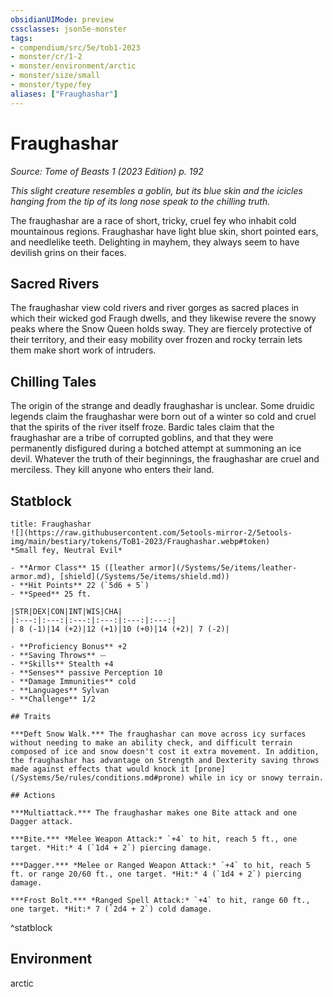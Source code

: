 ```yaml
---
obsidianUIMode: preview
cssclasses: json5e-monster
tags:
- compendium/src/5e/tob1-2023
- monster/cr/1-2
- monster/environment/arctic
- monster/size/small
- monster/type/fey
aliases: ["Fraughashar"]
---
```

# Fraughashar
*Source: Tome of Beasts 1 (2023 Edition) p. 192*  

*This slight creature resembles a goblin, but its blue skin and the icicles hanging from the tip of its long nose speak to the chilling truth.*

The fraughashar are a race of short, tricky, cruel fey who inhabit cold mountainous regions. Fraughashar have light blue skin, short pointed ears, and needlelike teeth. Delighting in mayhem, they always seem to have devilish grins on their faces.

## Sacred Rivers

The fraughashar view cold rivers and river gorges as sacred places in which their wicked god Fraugh dwells, and they likewise revere the snowy peaks where the Snow Queen holds sway. They are fiercely protective of their territory, and their easy mobility over frozen and rocky terrain lets them make short work of intruders.

## Chilling Tales

The origin of the strange and deadly fraughashar is unclear. Some druidic legends claim the fraughashar were born out of a winter so cold and cruel that the spirits of the river itself froze. Bardic tales claim that the fraughashar are a tribe of corrupted goblins, and that they were permanently disfigured during a botched attempt at summoning an ice devil. Whatever the truth of their beginnings, the fraughashar are cruel and merciless. They kill anyone who enters their land.

## Statblock

```ad-statblock
title: Fraughashar
![](https://raw.githubusercontent.com/5etools-mirror-2/5etools-img/main/bestiary/tokens/ToB1-2023/Fraughashar.webp#token)
*Small fey, Neutral Evil*

- **Armor Class** 15 ([leather armor](/Systems/5e/items/leather-armor.md), [shield](/Systems/5e/items/shield.md))
- **Hit Points** 22 (`5d6 + 5`)
- **Speed** 25 ft.

|STR|DEX|CON|INT|WIS|CHA|
|:---:|:---:|:---:|:---:|:---:|:---:|
| 8 (-1)|14 (+2)|12 (+1)|10 (+0)|14 (+2)| 7 (-2)|

- **Proficiency Bonus** +2
- **Saving Throws** ⏤
- **Skills** Stealth +4
- **Senses** passive Perception 10
- **Damage Immunities** cold
- **Languages** Sylvan
- **Challenge** 1/2

## Traits

***Deft Snow Walk.*** The fraughashar can move across icy surfaces without needing to make an ability check, and difficult terrain composed of ice and snow doesn't cost it extra movement. In addition, the fraughashar has advantage on Strength and Dexterity saving throws made against effects that would knock it [prone](/Systems/5e/rules/conditions.md#prone) while in icy or snowy terrain.

## Actions

***Multiattack.*** The fraughashar makes one Bite attack and one Dagger attack.

***Bite.*** *Melee Weapon Attack:* `+4` to hit, reach 5 ft., one target. *Hit:* 4 (`1d4 + 2`) piercing damage.

***Dagger.*** *Melee or Ranged Weapon Attack:* `+4` to hit, reach 5 ft. or range 20/60 ft., one target. *Hit:* 4 (`1d4 + 2`) piercing damage.

***Frost Bolt.*** *Ranged Spell Attack:* `+4` to hit, range 60 ft., one target. *Hit:* 7 (`2d4 + 2`) cold damage.
```
^statblock

## Environment

arctic
